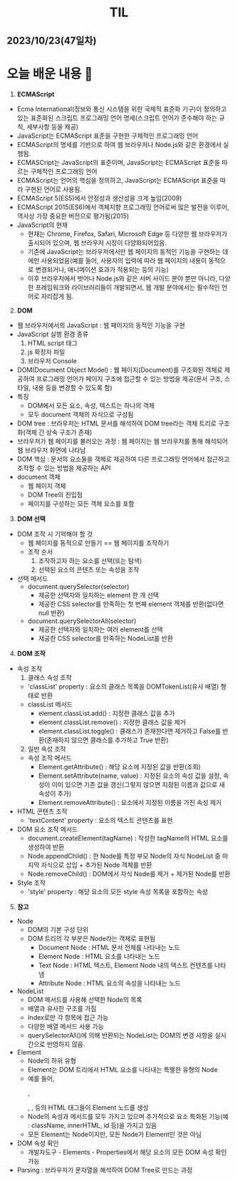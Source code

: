 # <center>TIL<center>
## 2023/10/23(47일차)

# 오늘 배운 내용 :memo:

1. **ECMAScript**
  - Ecma International(정보와 통신 시스템을 위한 국제적 표준화 기구)이 정의하고 있는 표준화된 스크립트 프로그래밍 언어 명세(스크립트 언어가 준수해야 하는 규칙, 세부사항 등을 제공)
  - JavaScript는 ECMAScript 표준을 구현한 구체적인 프로그래밍 언어
  - ECMAScript의 명세를 기반으로 하여 웹 브라우저나 Node.js와 같은 환경에서 실행됨.
  - ECMASCript는 JavaScript의 표준이며, JavaScript는 ECMAScript 표준을 따르는 구체적인 프로그래밍 언어
  - ECMAScript는 언어의 핵심을 정의하고, JavaScript는 ECMAScript 표준을 따라 구현된 언어로 사용됨.
  - ECMAScript 5(ES5)에서 안정성과 생산성을 크게 높임(2009)
  - ECMAScript 2015(ES6)에서 객체지향 프로그래밍 언어로써 많은 발전을 이루어, 역사상 가장 중요한 버전으로 평가됨(2015)
  - JavaScript의 현재
    - 현재는 Chrome, Firefox, Safari, Microsoft Edge 등 다양한 웹 브라우저가 출시되어 있으며, 웹 브라우저 시장이 다양화되어있음.
    - 기존에 JavaScript는 브라우저에서만 웹 페이지의 동적인 기능을 구현하는 데에만 사용되었음(예를 들어, 사용자의 입력에 따라 웹 페이지의 내용이 동적으로 변경되거나, 애니메이션 효과가 적용되는 등의 기능)
    - 이후 브라우저에서 벗어나 Node.js와 같은 서버 사이드 분야 뿐만 아니라, 다양한 프레임워크와 라이브러리들이 개발되면서, 웹 개발 분야에서는 필수적인 언어로 자리잡게 됨.

2. **DOM**
  - 웹 브라우저에서의 JavaScript : 웹 페이지의 동적인 기능을 구현
  - JavaScript 실행 환경 종류
    1. HTML script 태그
    2. js 확장자 파일
    3. 브라우저 Console
  - DOM(Document Object Model) : 웹 페이지(Document)를 구조화된 객체로 제공하여 프로그래밍 언어가 페이지 구조에 접근할 수 있는 방법을 제공(문서 구조, 스타일, 내용 등을 변경할 수 있도록 함)
  - 특징
    - DOM에서 모든 요소, 속성, 텍스트는 하나의 객체
    - 모두 document 객체의 자식으로 구성됨
  - DOM tree : 브라우저는 HTML 문서를 해석하여 DOM tree라는 객체 트리로 구조화(객체 간 상속 구조가 존재)
  - 브라우저가 웹 페이지를 불러오는 과정 : 웹 페이지는 웹 브라우저를 통해 해석되어 웹 브라우저 화면에 나타남
  - DOM 핵심 : 문서의 요소들을 객체로 제공하여 다른 프로그래밍 언어에서 접근하고 조작할 수 있는 방법을 제공하는 API
  - document 객체
    - 웹 페이지 객체
    - DOM Tree의 진입점
    - 페이지를 구성하는 모든 객체 요소를 포함

3. **DOM 선택**
  - DOM 조작 시 기억해야 할 것
    - 웹 페이지를 동적으로 만들기 == 웹 페이지를 조작하기
    - 조작 순서
      1. 조작하고자 하는 요소를 선택(또는 탐색)
      2. 선택된 요소의 콘텐츠 또는 속성을 조작
  - 선택 메서드
    - document.querySelector(selector)
      - 제공한 선택자와 일치하는 element 한 개 선택
      - 제공한 CSS selector를 만족하는 첫 번째 element 객체를 반환(없다면 null 반환)
    - document.querySelectorAll(selector)
      - 제공한 선택자와 일치하는 여러 element를 선택
      - 제공한 CSS selector를 만족하는 NodeList를 반환

4. **DOM 조작**
  - 속성 조작
    1. 클래스 속성 조작
      - 'classList' property : 요소의 클래스 목록을 DOMTokenList(유사 배열) 형태로 반환
      - classList 메서드
        - element.classList.add() : 지정한 클래스 값을 추가
        - element.classList.remove() : 지정한 클래스 값을 제거
        - element.classList.toggle() : 클래스가 존재한다면 제거하고 False를 반환(존재하지 않으면 클래스를 추가하고 True 반환)
    2. 일반 속성 조작
      - 속성 조작 메서드
        - Element.getAttribute() : 해당 요소에 지정된 값을 반환(조회)
        - Element.setAttribute(name, value) : 지정된 요소의 속성 값을 설정, 속성이 이미 있으면 기존 값을 갱신(그렇지 않으면 지정된 이름과 값으로 새 속성이 추가)
        - Element.removeAttribute() : 요소에서 지정된 이름을 가진 속성 제거
  - HTML 콘텐츠 조작
    - 'textContent' property : 요소의 텍스트 콘텐츠를 표현
  - DOM 요소 조작 메서드
    - document.createElement(tagName) : 작성한 tagName의 HTML 요소를 생성하여 반환
    - Node.appendChild() : 한 Node를 특정 부모 Node의 자식 NodeList 중 마지막 자식으로 삽입 + 추가된 Node 객체를 반환
    - Node.removeChild() : DOM에서 자식 Node를 제거 + 제거된 Node를 반환
  - Style 조작
    - 'style' property : 해당 요소의 모든 style 속성 목록을 포함하는 속성

5. **참고**
  - Node
    - DOM의 기본 구성 단위
    - DOM 트리의 각 부분은 Node라는 객체로 표현됨
      - Document Node : HTML 문서 전체를 나타내는 노드
      - Element Node : HTML 요소를 나타내는 노드
      - Text Node : HTML 텍스트, Element Node 내의 텍스트 컨텐츠를 나타냄
      - Attribute Node : HTML 요소의 속성을 나타내는 노드
  - NodeList
    - DOM 메서드를 사용해 선택한 Node의 목록
    - 배열과 유사한 구조를 가짐
    - Index로만 각 항목에 접근 가능
    - 다양한 배열 메서드 사용 가능
    - querySelectorAll()에 의해 반환되는 NodeList는 DOM의 변경 사항을 실시간으로 반영하지 않음.
  - Element
    - Node의 하위 유형
    - Element는 DOM 트리에서 HTML 요소를 나타내는 특별한 유형의 Node
    - 예를 들어, <p>, <div>, <span>, <body> 등의 HTML 태그들이 Element 노드를 생성
    - Node의 속성과 메서드를 모두 가지고 있으며 추가적으로 요소 특화된 기능(예 : className, innerHTML, id 등)을 가지고 있음
    - 모든 Element는 Node이지만, 모든 Node가 Element인 것은 아님
  - DOM 속성 확인
    - 개발자도구 - Elements - Properties에서 해당 요소의 모든 DOM 속성 확인 가능
  - Parsing : 브라우저가 문자열을 해석하여 DOM Tree로 만드는 과정